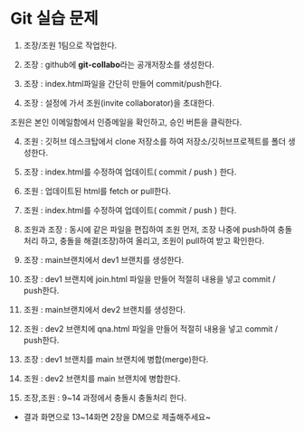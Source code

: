 # Git 실습 문제

1. 조장/조원 1팀으로 작업한다.

2. 조장 : github에 **git-collabo**라는 공개저장소를 생성한다.

3. 조장 : index.html파일을 간단히 만들어 commit/push한다.

4. 조장 : 설정에 가서 조원(invite collaborator)을 초대한다.

조원은 본인 이메일함에서 인증메일을 확인하고, 승인 버튼을 클릭한다.

4. 조원 : 깃허브 데스크탑에서 clone 저장소를 하여 저장소/깃허브프로젝트를 폴더 생성한다.

5. 조장 : index.html를 수정하여 업데이트( commit / push ) 한다.

6. 조원 : 업데이트된 html를 fetch or pull한다.

7. 조원 : index.html를 수정하여 업데이트( commit / push ) 한다.

8. 조원과 조장 : 동시에 같은 파일을 편집하여 조원 먼저, 조장 나중에 push하여 충돌 처리 하고, 충돌을 해결(조장)하여 올리고, 조원이 pull하여 받고 확인한다.

9. 조장 : main브랜치에서 dev1 브랜치를 생성한다.

10. 조장 : dev1 브랜치에 join.html 파일을 만들어 적절히 내용을 넣고 commit / push한다.

11. 조원 : main브랜치에서 dev2 브랜치를 생성한다.

12. 조원 : dev2 브랜치에 qna.html 파일을 만들어 적절히 내용을 넣고 commit / push한다.

13. 조장 : dev1 브랜치를 main 브랜치에 병합(merge)한다.

14. 조원 : dev2 브랜치를 main 브랜치에 병합한다.

15. 조장,조원 : 9~14 과정에서 충돌시 충돌처리 한다.

- 결과 화면으로 13~14화면 2장을 DM으로 제출해주세요~
